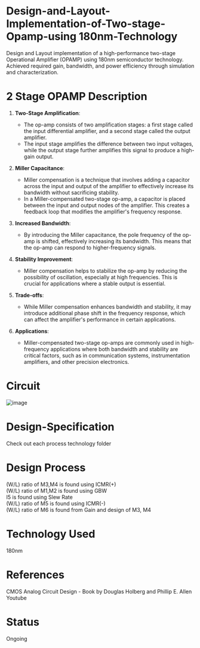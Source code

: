 
# Design-and-Layout-Implementation-of-Two-stage-Opamp-using 180nm-Technology
Design and Layout implementation of a high-performance two-stage Operational Amplifier (OPAMP) using 180nm semiconductor technology. Achieved required gain, bandwidth, and power efficiency through simulation and characterization.

# 2 Stage OPAMP Description
1. **Two-Stage Amplification**:
   - The op-amp consists of two amplification stages: a first stage called the input differential amplifier, and a second stage called the output amplifier.
   - The input stage amplifies the difference between two input voltages, while the output stage further amplifies this signal to produce a high-gain output.

2. **Miller Capacitance**:
   - Miller compensation is a technique that involves adding a capacitor across the input and output of the amplifier to effectively increase its bandwidth without sacrificing stability.
   - In a Miller-compensated two-stage op-amp, a capacitor is placed between the input and output nodes of the amplifier. This creates a feedback loop that modifies the amplifier's frequency response.

3. **Increased Bandwidth**:
   - By introducing the Miller capacitance, the pole frequency of the op-amp is shifted, effectively increasing its bandwidth. This means that the op-amp can respond to higher-frequency signals.

4. **Stability Improvement**:
   - Miller compensation helps to stabilize the op-amp by reducing the possibility of oscillation, especially at high frequencies. This is crucial for applications where a stable output is essential.

5. **Trade-offs**:
   - While Miller compensation enhances bandwidth and stability, it may introduce additional phase shift in the frequency response, which can affect the amplifier's performance in certain applications.

6. **Applications**:
   - Miller-compensated two-stage op-amps are commonly used in high-frequency applications where both bandwidth and stability are critical factors, such as in communication systems, instrumentation amplifiers, and other precision electronics.

# Circuit
![image](https://github.com/chennakeshavadasa/Design-and-Layout-Implementation-of-Two-stage-Opamp-using-45-90-180nm-Technology/assets/123294639/a5308f86-378b-4f4c-ae18-80641894a93e)

# Design-Specification
Check out each process technology folder 

# Design Process 
(W/L) ratio of M3,M4 is found using ICMR(+) <br> 
(W/L) ratio of M1,M2 is found using GBW <br>
I5 is found using Slew Rate <br>
(W/L) ratio of M5 is found using ICMR(-) <br>
(W/L) ratio of M6 is found from Gain and design of M3, M4 <br>

# Technology Used
180nm <br>

# References 
CMOS Analog Circuit Design - Book by Douglas Holberg and Phillip E. Allen <br>
Youtube

# Status
Ongoing





